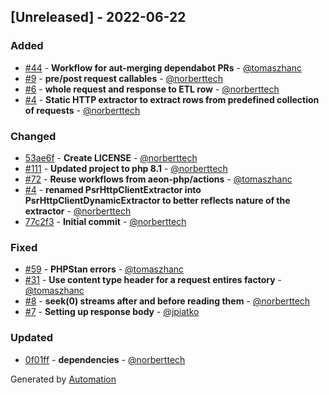 ## [Unreleased] - 2022-06-22

### Added
- [#44](https://github.com/flow-php/etl-adapter-http/pull/44) - **Workflow for aut-merging dependabot PRs** - [@tomaszhanc](https://github.com/tomaszhanc)
- [#9](https://github.com/flow-php/etl-adapter-http/pull/9) - **pre/post request callables** - [@norberttech](https://github.com/norberttech)
- [#6](https://github.com/flow-php/etl-adapter-http/pull/6) - **whole request and response to ETL row** - [@norberttech](https://github.com/norberttech)
- [#4](https://github.com/flow-php/etl-adapter-http/pull/4) - **Static HTTP extractor to extract rows from predefined collection of requests** - [@norberttech](https://github.com/norberttech)

### Changed
- [53ae6f](https://github.com/flow-php/etl-adapter-http/commit/53ae6f87775898fc5575dad27d809703d6d79e68) - **Create LICENSE** - [@norberttech](https://github.com/norberttech)
- [#111](https://github.com/flow-php/etl-adapter-http/pull/111) - **Updated project to php 8.1** - [@norberttech](https://github.com/norberttech)
- [#72](https://github.com/flow-php/etl-adapter-http/pull/72) - **Reuse workflows from aeon-php/actions** - [@tomaszhanc](https://github.com/tomaszhanc)
- [#4](https://github.com/flow-php/etl-adapter-http/pull/4) - **renamed PsrHttpClientExtractor into PsrHttpClientDynamicExtractor to better reflects nature of the extractor** - [@norberttech](https://github.com/norberttech)
- [77c2f3](https://github.com/flow-php/etl-adapter-http/commit/77c2f356ce969ff3e6040c8cd8aed7e155b6ecf3) - **Initial commit** - [@norberttech](https://github.com/norberttech)

### Fixed
- [#59](https://github.com/flow-php/etl-adapter-http/pull/59) - **PHPStan errors** - [@tomaszhanc](https://github.com/tomaszhanc)
- [#31](https://github.com/flow-php/etl-adapter-http/pull/31) - **Use content type header for a request  entires factory** - [@tomaszhanc](https://github.com/tomaszhanc)
- [#8](https://github.com/flow-php/etl-adapter-http/pull/8) - **seek(0) streams after and before reading them** - [@norberttech](https://github.com/norberttech)
- [#7](https://github.com/flow-php/etl-adapter-http/pull/7) - **Setting up response body** - [@jpiatko](https://github.com/jpiatko)

### Updated
- [0f01ff](https://github.com/flow-php/etl-adapter-http/commit/0f01ff6b7d2c74cdc13ffd61b097cd61811ef2ed) - **dependencies** - [@norberttech](https://github.com/norberttech)

Generated by [Automation](https://github.com/aeon-php/automation)
